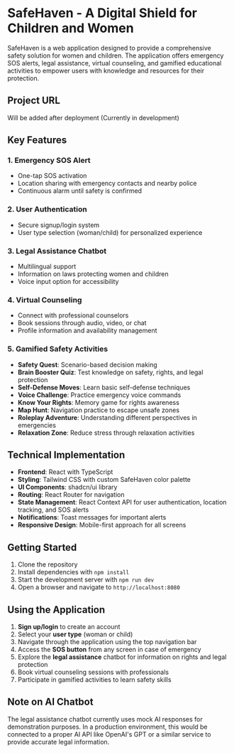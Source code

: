 
# SafeHaven - A Digital Shield for Children and Women

SafeHaven is a web application designed to provide a comprehensive safety solution for women and children. The application offers emergency SOS alerts, legal assistance, virtual counseling, and gamified educational activities to empower users with knowledge and resources for their protection.

## Project URL
Will be added after deployment (Currently in development)

## Key Features

### 1. Emergency SOS Alert
- One-tap SOS activation
- Location sharing with emergency contacts and nearby police
- Continuous alarm until safety is confirmed

### 2. User Authentication
- Secure signup/login system
- User type selection (woman/child) for personalized experience

### 3. Legal Assistance Chatbot
- Multilingual support
- Information on laws protecting women and children
- Voice input option for accessibility

### 4. Virtual Counseling
- Connect with professional counselors
- Book sessions through audio, video, or chat
- Profile information and availability management

### 5. Gamified Safety Activities
- **Safety Quest**: Scenario-based decision making
- **Brain Booster Quiz**: Test knowledge on safety, rights, and legal protection
- **Self-Defense Moves**: Learn basic self-defense techniques
- **Voice Challenge**: Practice emergency voice commands
- **Know Your Rights**: Memory game for rights awareness
- **Map Hunt**: Navigation practice to escape unsafe zones
- **Roleplay Adventure**: Understanding different perspectives in emergencies
- **Relaxation Zone**: Reduce stress through relaxation activities

## Technical Implementation

- **Frontend**: React with TypeScript
- **Styling**: Tailwind CSS with custom SafeHaven color palette
- **UI Components**: shadcn/ui library
- **Routing**: React Router for navigation
- **State Management**: React Context API for user authentication, location tracking, and SOS alerts
- **Notifications**: Toast messages for important alerts
- **Responsive Design**: Mobile-first approach for all screens

## Getting Started

1. Clone the repository
2. Install dependencies with `npm install`
3. Start the development server with `npm run dev`
4. Open a browser and navigate to `http://localhost:8080`

## Using the Application

1. **Sign up/login** to create an account
2. Select your **user type** (woman or child)
3. Navigate through the application using the top navigation bar
4. Access the **SOS button** from any screen in case of emergency
5. Explore the **legal assistance** chatbot for information on rights and legal protection
6. Book virtual counseling sessions with professionals
7. Participate in gamified activities to learn safety skills

## Note on AI Chatbot

The legal assistance chatbot currently uses mock AI responses for demonstration purposes. In a production environment, this would be connected to a proper AI API like OpenAI's GPT or a similar service to provide accurate legal information.